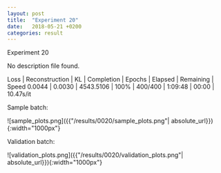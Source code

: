 ```yaml
---
layout: post
title:  "Experiment 20"
date:   2018-05-21 +0200
categories: result
---
```

Experiment 20

No description file found.

Loss | Reconstruction | KL | Completion | Epochs | Elapsed | Remaining | Speed
0.0044 | 0.0030 | 4543.5106 | 100% | 400/400 | 1:09:48 | 00:00 | 10.47s/it



Sample batch:

![sample_plots.png]({{"/results/0020/sample_plots.png"| absolute_url}}){:width="1000px"}

Validation batch:

![validation_plots.png]({{"/results/0020/validation_plots.png"| absolute_url}}){:width="1000px"}

